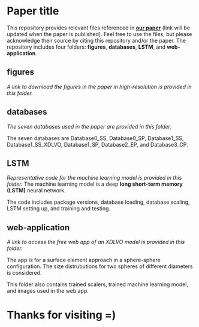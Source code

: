 # Paper title

This repository provides relevant files referenced in **[our paper](https://dashing-nubian-spitting-cobra.anacondaapps.cloud/)** (link will be updated when the paper is published). Feel free to use the files, but please acknowledge their source by citing this repository and/or the paper.
The repository includes four folders: **figures**, **databases**, **LSTM**, and **web-application**.

## figures

*A link to download the figures in the paper in high-resolution is provided in this folder.*

## databases

*The seven databases used in the paper are provided in this folder.*

The seven databases are Database0_SS, Database0_SP, Database1_SS, Database1_SS_XDLVO, Database1_SP, Database2_EP, and Database3_CP.

## LSTM

*Representative code for the machine learning model is provided in this folder.* The machine learning model is a deep **long short-term memory (LSTM)** neural network.

The code includes package versions, database loading, database scaling, LSTM setting up, and training and testing.

## web-application

*A link to access the free web app of an XDLVO model is provided in this folder.*

The app is for a surface element approach in a sphere-sphere configuration. The size distrubutions for two spheres of different diameters is considered.

This folder also contains trained scalers, trained machine learning model, and images used in the web app.

# Thanks for visiting =)

